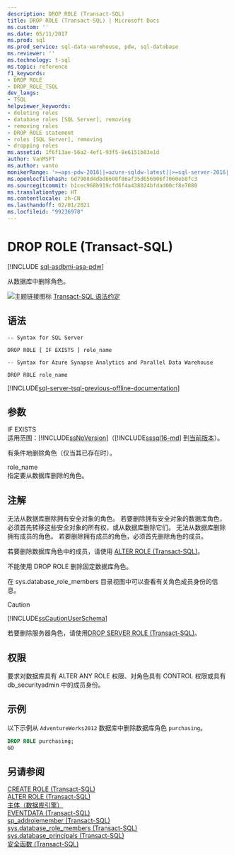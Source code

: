```yaml
---
description: DROP ROLE (Transact-SQL)
title: DROP ROLE (Transact-SQL) | Microsoft Docs
ms.custom: ''
ms.date: 05/11/2017
ms.prod: sql
ms.prod_service: sql-data-warehouse, pdw, sql-database
ms.reviewer: ''
ms.technology: t-sql
ms.topic: reference
f1_keywords:
- DROP ROLE
- DROP_ROLE_TSQL
dev_langs:
- TSQL
helpviewer_keywords:
- deleting roles
- database roles [SQL Server], removing
- removing roles
- DROP ROLE statement
- roles [SQL Server], removing
- dropping roles
ms.assetid: 1f6f13ae-56a2-4ef1-93f5-8e6151b83e1d
author: VanMSFT
ms.author: vanto
monikerRange: '>=aps-pdw-2016||=azure-sqldw-latest||>=sql-server-2016||>=sql-server-linux-2017||=azuresqldb-mi-current'
ms.openlocfilehash: 6d7908d4dbd6608f86af35d656906f7060eb8fc3
ms.sourcegitcommit: b1cec968b919cfd6f4a438024bfdad00cf8e7080
ms.translationtype: HT
ms.contentlocale: zh-CN
ms.lasthandoff: 02/01/2021
ms.locfileid: "99236978"
---
```

# <a name="drop-role-transact-sql"></a>DROP ROLE (Transact-SQL)
[!INCLUDE [sql-asdbmi-asa-pdw](../../includes/applies-to-version/sql-asdbmi-asa-pdw.md)]

  从数据库中删除角色。  
  
 ![主题链接图标](../../database-engine/configure-windows/media/topic-link.gif "“主题链接”图标") [Transact-SQL 语法约定](../../t-sql/language-elements/transact-sql-syntax-conventions-transact-sql.md)  
  
## <a name="syntax"></a>语法  
  
```syntaxsql  
-- Syntax for SQL Server  
  
DROP ROLE [ IF EXISTS ] role_name  
```  
  

```syntaxsql  
-- Syntax for Azure Synapse Analytics and Parallel Data Warehouse  

DROP ROLE role_name  
```  
  
[!INCLUDE[sql-server-tsql-previous-offline-documentation](../../includes/sql-server-tsql-previous-offline-documentation.md)]

## <a name="arguments"></a>参数
 IF EXISTS  
 适用范围：[!INCLUDE[ssNoVersion](../../includes/ssnoversion-md.md)]（[!INCLUDE[sssql16-md](../../includes/sssql16-md.md)] 到[当前版本](/troubleshoot/sql/general/determine-version-edition-update-level)）。  
  
 有条件地删除角色（仅当其已存在时）。  
  
 role_name  
 指定要从数据库删除的角色。  
  
## <a name="remarks"></a>注解  
 无法从数据库删除拥有安全对象的角色。 若要删除拥有安全对象的数据库角色，必须首先转移这些安全对象的所有权，或从数据库删除它们。 无法从数据库删除拥有成员的角色。 若要删除拥有成员的角色，必须首先删除角色的成员。  
  
 若要删除数据库角色中的成员，请使用 [ALTER ROLE (Transact-SQL)](../../t-sql/statements/alter-role-transact-sql.md)。  
  
 不能使用 DROP ROLE 删除固定数据库角色。  
  
 在 sys.database_role_members 目录视图中可以查看有关角色成员身份的信息。  
  
> [!CAUTION]  
>  [!INCLUDE[ssCautionUserSchema](../../includes/sscautionuserschema-md.md)]  
  
 若要删除服务器角色，请使用[DROP SERVER ROLE (Transact-SQL)](../../t-sql/statements/drop-server-role-transact-sql.md)。  
  
## <a name="permissions"></a>权限  
 要求对数据库具有 ALTER ANY ROLE 权限、对角色具有 CONTROL 权限或具有 db_securityadmin 中的成员身份。  
  
## <a name="examples"></a>示例  
 以下示例从 `AdventureWorks2012` 数据库中删除数据库角色 `purchasing`。  
  
```sql  
DROP ROLE purchasing;  
GO  
```  
  
  
## <a name="see-also"></a>另请参阅  
 [CREATE ROLE (Transact-SQL)](../../t-sql/statements/create-role-transact-sql.md)   
 [ALTER ROLE (Transact-SQL)](../../t-sql/statements/alter-role-transact-sql.md)   
 [主体（数据库引擎）](../../relational-databases/security/authentication-access/principals-database-engine.md)   
 [EVENTDATA (Transact-SQL)](../../t-sql/functions/eventdata-transact-sql.md)   
 [sp_addrolemember (Transact-SQL)](../../relational-databases/system-stored-procedures/sp-addrolemember-transact-sql.md)   
 [sys.database_role_members (Transact-SQL)](../../relational-databases/system-catalog-views/sys-database-role-members-transact-sql.md)   
 [sys.database_principals (Transact-SQL)](../../relational-databases/system-catalog-views/sys-database-principals-transact-sql.md)   
 [安全函数 (Transact-SQL)](../../t-sql/functions/security-functions-transact-sql.md)  
